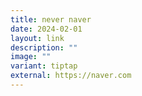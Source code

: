 ```yaml
---
title: never naver
date: 2024-02-01
layout: link
description: ""
image: ""
variant: tiptap
external: https://naver.com
---
```

